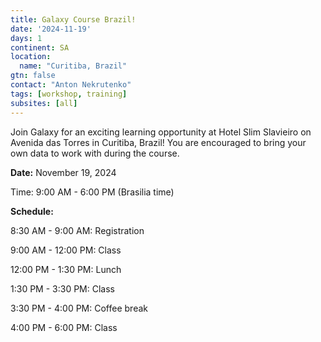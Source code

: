 ```yaml
---
title: Galaxy Course Brazil!
date: '2024-11-19'
days: 1
continent: SA
location:
  name: "Curitiba, Brazil"
gtn: false
contact: "Anton Nekrutenko"
tags: [workshop, training]
subsites: [all]
---
```


Join Galaxy for an exciting learning opportunity at Hotel Slim Slavieiro on Avenida das Torres in Curitiba, Brazil! You are encouraged to bring your own data to work with during the course.

**Date:** November 19, 2024

Time: 9:00 AM - 6:00 PM (Brasilia time)

**Schedule:**

8:30 AM - 9:00 AM: Registration

9:00 AM - 12:00 PM: Class

12:00 PM - 1:30 PM: Lunch

1:30 PM - 3:30 PM: Class

3:30 PM - 4:00 PM: Coffee break

4:00 PM - 6:00 PM: Class
